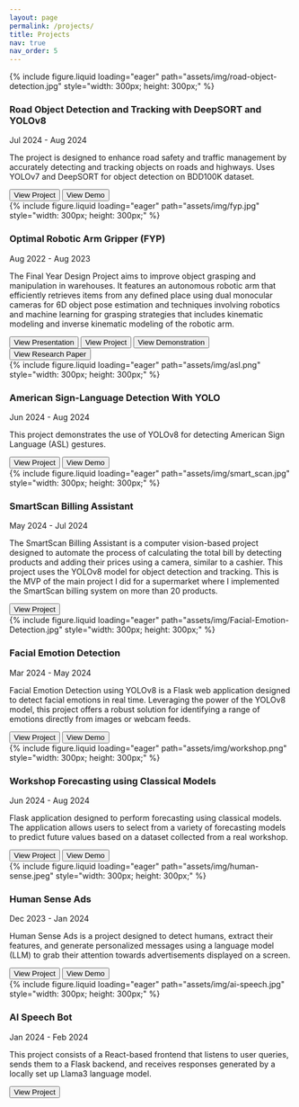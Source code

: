```yaml
---
layout: page
permalink: /projects/
title: Projects
nav: true
nav_order: 5
---
```

<div class="project0">
    <div class="image-container0">
        {% include figure.liquid loading="eager" path="assets/img/road-object-detection.jpg" style="width: 300px; height: 300px;"  %}
    </div>
    <div class="project-details0">
        <div class="heading">
        <h3>Road Object Detection and Tracking with DeepSORT and YOLOv8</h3>
        <span class="timeline">Jul 2024 - Aug 2024</span>
        </div>
        <p> The project is designed to enhance road safety and traffic management by accurately detecting and tracking objects on roads and highways. Uses YOLOv7 and DeepSORT for object detection on BDD100K dataset.</p>
        <a href="https://github.com/owais142002/Road-Object-Tracking"><button>View Project</button></a>
        <a href="https://github.com/user-attachments/assets/28b75fbd-2915-4bde-b23e-5ad19dc6ce17"><button>View Demo</button></a>
    </div>
</div>

<div class="project0">
    <div class="image-container0">
        {% include figure.liquid loading="eager" path="assets/img/fyp.jpg" style="width: 300px; height: 300px;" %}
    </div>
    <div class="project-details0">
        <div class="heading">
        <h3>Optimal Robotic Arm Gripper (FYP)</h3>
        <span class="timeline">Aug 2022 - Aug 2023</span>
        </div>
        <p>The Final Year Design Project aims to improve object grasping and manipulation in warehouses. It features an autonomous robotic arm that efficiently retrieves items from any defined place using dual monocular cameras for 6D object pose estimation and techniques involving robotics and machine learning for grasping strategies that includes kinematic modeling and inverse kinematic modeling of the robotic arm.</p>
        <a href="https://docs.google.com/presentation/d/1angaKsRuR_vHHrlyIwOUKt6ev2wqfSnjwKETaQpPNFc/"><button>View Presentation</button></a>
        <a href="https://drive.google.com/drive/folders/1U4Bl81hgEc-5N_hCVpneEVkcrgtJiXAt"><button>View Project</button></a>
        <a href="https://www.youtube.com/shorts/nJrsF2eAPDo"><button>View Demonstration</button></a>
        <a href="https://arxiv.org/submit/6663048/view"><button>View Research Paper</button></a>
    </div>
</div>

<div class="project0">
    <div class="image-container0">
        {% include figure.liquid loading="eager" path="assets/img/asl.png" style="width: 300px; height: 300px;"  %}
    </div>
    <div class="project-details0">
        <div class="heading">
        <h3>American Sign-Language Detection With YOLO</h3>
        <span class="timeline">Jun 2024 - Aug 2024</span>
        </div>
        <p> This project demonstrates the use of YOLOv8 for detecting American Sign Language (ASL) gestures.</p>
        <a href="https://github.com/owais142002/American-Sign-Language-Detection-With-YOLO"><button>View Project</button></a>
        <a href="https://github.com/user-attachments/assets/6564970b-b950-4be9-8606-b2a5b63e0d39"><button>View Demo</button></a>
    </div>
</div>

<div class="project0">
    <div class="image-container0">
        {% include figure.liquid loading="eager" path="assets/img/smart_scan.jpg" style="width: 300px; height: 300px;" %}
    </div>
    <div class="project-details0">
        <div class="heading">
        <h3>SmartScan Billing Assistant</h3>
        <span class="timeline">May 2024 - Jul 2024</span>
        </div>
        <p>The SmartScan Billing Assistant is a computer vision-based project designed to automate the process of calculating the total bill by detecting products and adding their prices using a camera, similar to a cashier. This project uses the YOLOv8 model for object detection and tracking. This is the MVP of the main project I did for a supermarket where I implemented the SmartScan billing system on more than 20 products.</p>
        <a href="https://github.com/owais142002/SmartScan-Billing-Assistant"><button>View Project</button></a>
    </div>
</div>

<div class="project0">
    <div class="image-container0">
        {% include figure.liquid loading="eager" path="assets/img/Facial-Emotion-Detection.jpg" style="width: 300px; height: 300px;" %}
    </div>
    <div class="project-details0">
        <div class="heading">
        <h3>Facial Emotion Detection</h3>
        <span class="timeline">Mar 2024 - May 2024</span>
        </div>
        <p>Facial Emotion Detection using YOLOv8 is a Flask web application designed to detect facial emotions in real time. Leveraging the power of the YOLOv8 model, this project offers a robust solution for identifying a range of emotions directly from images or webcam feeds.</p>
        <a href="https://github.com/owais142002/Facial-Emotion-Detection"><button>View Project</button></a>
        <a href="https://github.com/user-attachments/assets/4994b6ab-7dfc-41cc-88d9-b690a8a25bcc"><button>View Demo</button></a>
    </div>
</div>

<div class="project0">
    <div class="image-container0">
        {% include figure.liquid loading="eager" path="assets/img/workshop.png" style="width: 300px; height: 300px;" %}
    </div>
    <div class="project-details0">
        <div class="heading">
        <h3>Workshop Forecasting using Classical Models</h3>
        <span class="timeline"> Jun 2024 - Aug 2024</span>
        </div>
        <p>Flask application designed to perform forecasting using classical models. The application allows users to select from a variety of forecasting models to predict future values based on a dataset collected from a real workshop.</p>
        <a href="https://github.com/owais142002/Workshop-Forecasting-using-classical-models"><button>View Project</button></a>
        <a href="https://owaisahmed1462002.pythonanywhere.com/"><button>View Demo</button></a>
    </div>
</div>

<div class="project0">
    <div class="image-container0">
        {% include figure.liquid loading="eager" path="assets/img/human-sense.jpeg" style="width: 300px; height: 300px;" %}
    </div>
    <div class="project-details0">
        <div class="heading">
        <h3>Human Sense Ads</h3>
        <span class="timeline">Dec 2023 - Jan 2024</span>
        </div>
        <p>Human Sense Ads is a project designed to detect humans, extract their features, and generate personalized messages using a language model (LLM) to grab their attention towards advertisements displayed on a screen.</p>
        <a href="https://github.com/owais142002/Human-Sense-Ads"><button>View Project</button></a>
        <a href="https://github.com/user-attachments/assets/d3f08d45-3e94-42f3-a3e7-4601874ea0de"><button>View Demo</button></a>
    </div>
</div>

<div class="project0">
    <div class="image-container0">
        {% include figure.liquid loading="eager" path="assets/img/ai-speech.jpg" style="width: 300px; height: 300px;" %}
    </div>
    <div class="project-details0">
        <div class="heading">
        <h3>AI Speech Bot</h3>
        <span class="timeline">Jan 2024 - Feb 2024</span>
        </div>
        <p>This project consists of a React-based frontend that listens to user queries, sends them to a Flask backend, and receives responses generated by a locally set up Llama3 language model.</p>
        <a href="https://github.com/owais142002/AI-Speech-Bot"><button>View Project</button></a>
    </div>
</div>


